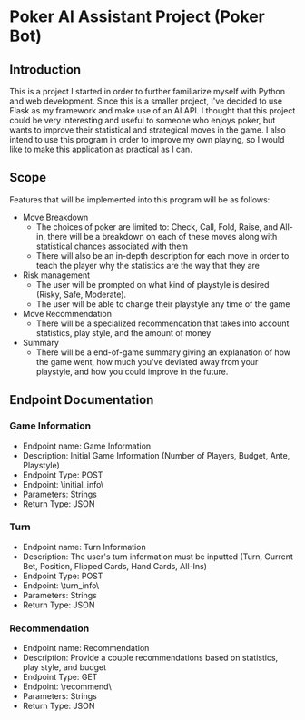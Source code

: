 # Poker AI Assistant Project (Poker Bot)

## Introduction
This is a project I started in order to further familiarize myself with Python and web development. Since this is a smaller project, I've decided to use Flask as my framework and make use of an AI API. I thought that this project could be very interesting and useful to someone who enjoys poker, but wants to improve their statistical and strategical moves in the game. I also intend to use this program in order to improve my own playing, so I would like to make this application as practical as I can.

## Scope
Features that will be implemented into this program will be as follows:
* Move Breakdown
  - The choices of poker are limited to: Check, Call, Fold, Raise, and All-in, there will be a breakdown on each of these moves along with statistical chances associated with them
  - There will also be an in-depth description for each move in order to teach the player why the statistics are the way that they are
* Risk management
  - The user will be prompted on what kind of playstyle is desired (Risky, Safe, Moderate).
  - The user will be able to change their playstyle any time of the game
* Move Recommendation
  - There will be a specialized recommendation that takes into account statistics, play style, and the amount of money
* Summary
  - There will be a end-of-game summary giving an explanation of how the game went, how much you've deviated away from your playstyle, and how you could improve in the future.

## Endpoint Documentation
### Game Information
* Endpoint name: Game Information
* Description: Initial Game Information (Number of Players, Budget,  Ante, Playstyle)
* Endpoint Type: POST
* Endpoint: \initial_info\
* Parameters: Strings
* Return Type: JSON

### Turn
* Endpoint name: Turn Information
* Description: The user's turn information must be inputted (Turn, Current Bet, Position, Flipped Cards, Hand Cards, All-Ins)
* Endpoint Type: POST
* Endpoint: \turn_info\
* Parameters: Strings
* Return Type: JSON

### Recommendation
* Endpoint name: Recommendation
* Description: Provide a couple recommendations based on statistics, play style, and budget
* Endpoint Type: GET
* Endpoint: \recommend\
* Parameters: Strings
* Return Type: JSON 


